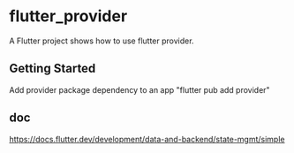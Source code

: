 # flutter_provider

A Flutter project shows how to use flutter provider.

## Getting Started

Add provider package dependency to an app "flutter pub add provider"

## doc

https://docs.flutter.dev/development/data-and-backend/state-mgmt/simple
